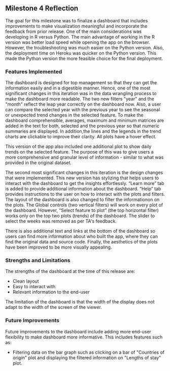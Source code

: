 ## Milestone 4 Reflection

The goal for this milestone was to finalize a dashboard that includes improvements to make visualization meaningful and incorporate the feedback from prior release. One of the main considerations was developing in R versus Python. The main advantage of working in the R version was better load speed while opening the app on the browser. However, the troubleshooting was much easier on the Python version. Also, the deployment time on Heroku was quicker on the Python version. This made the Python version the more feasible choice for the final deployment.

### Features Implemented

The dashboard is designed for top management so that they can get the information easily and in a digestible manner. Hence, one of the most significant changes in this iteration was in the data wrangling process to make the dashboard more readable. The two new filters "year" and the "month" reflect the leap year correctly on the dashboard now. Also, a user can compare the selected year with the previous year to see the seasonal or unexpected trend changes in the selected feature. To make the dashboard comprehensible, averages, maximum and minimum matrices are added in the text for both, selected and the previous year so that numeric summaries are displayed. In addition,the lines and the legends in the trend charts are clickable to improve their clarity. All plots have a hover effect.


This version of the app also included one additional plot to show daily trends on the selected feature. The purpose of this was to give users a more comprehensive and granular level of information - similar to what was provided in the original dataset.


The second most significant changes in this iteration is the design changes that were implemented. This new version has stylizing that helps users to interact with the dashboard to get the insights effortlessly. “Learn more” tab is added to provide additional information about the dashboard. “Help” tab provides instructions to the user on how to interact with the plots and filters. The layout of the dashboard is also changed to filter the informationon on the plots. The Global controls (two vertical filters) will work on every plot of the dashboard. However, “Select feature to plot” (the top horizontal filter) works only on the top two plots (trends) of the dashboard. The slider to select the weeks was removed as per TA's feedback.


There is also additional text and links at the bottom of the dashboard so users can find more information about who built the app, where they can find the original data and source code. Finally, the aesthetics of the plots have been improved to be more visually appealing.


### Strengths and Limitations

The strengths of the dashboard at the time of this release are:

* Clean layout
* Easy to interact with
* Relevant information to the end-user

The limitation of the dashboard is that the width of the display does not adapt to the width of the screen of the viewer. 

### Future Improvements

Future improvements to the dashboard include adding more end-user flexibility to make dashboard more informative. This includes features such as:

* Filtering data on the bar graph such as clicking on a bar of  "Countries of origin" plot and displaying the filtered information on "Lengths of stay" plot.

